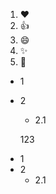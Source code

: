 1. :heart:
2. :+1:
3. :smile:
  1. :sparkles:
  2. :tada:
  
* 1
* 2
  * 2.1
  
  123


- 1
- 2
  - 2.1
